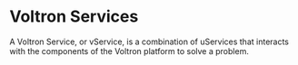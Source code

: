 # Voltron Services

A Voltron Service, or vService, is a combination of uServices that interacts
with the components of the Voltron platform to solve a problem.
